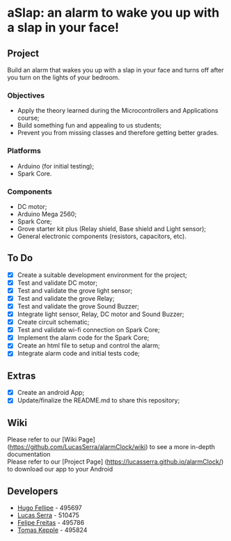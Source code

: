 aSlap: an alarm to wake you up with a slap in your face!
===============================================

## Project
Build an alarm that wakes you up with a slap in your face and turns off after you turn on the lights of your bedroom.

### Objectives
- Apply the theory learned during the Microcontrollers and Applications course;
- Build something fun and appealing to us students;
- Prevent you from missing classes and therefore getting better grades.

### Platforms
- Arduino (for initial testing);
- Spark Core.

### Components
- DC motor;
- Arduino Mega 2560;
- Spark Core;
- Grove starter kit plus (Relay shield, Base shield and Light sensor);
- General electronic components (resistors, capacitors, etc).

## To Do
- [X] Create a suitable development environment for the project;
- [X] Test and validate DC motor;
- [X] Test and validate the grove light sensor;
- [X] Test and validate the grove Relay;
- [X] Test and validate the grove Sound Buzzer;
- [X] Integrate light sensor, Relay, DC motor and Sound Buzzer;
- [X] Create circuit schematic;
- [X] Test and validate wi-fi connection on Spark Core;
- [X] Implement the alarm code for the Spark Core;
- [X] Create an html file to setup and control the alarm;
- [X] Integrate alarm code and initial tests code;

## Extras
- [X] Create an android App;  
- [X] Update/finalize the README.md to share this repository;

## Wiki  
  Please refer to our [Wiki Page] (https://github.com/LucasSerra/alarmClock/wiki) to see a more in-depth documentation  
  Please refer to our [Project Page] (https://lucasserra.github.io/alarmClock/) to download our app to your Android
  
## Developers
- [Hugo Fellipe](https://github.com/Hugo-cruz)   - 495697
- [Lucas Serra](https://github.com/LucasSerra) - 510475
- [Felipe Freitas](https://github.com/prepilef) - 495786
- [Tomas Kepple](https://github.com/tomaskb)   - 495824
